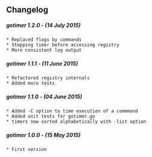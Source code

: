 ## Changelog
 
##### gotimer 1.2.0 - (14 July 2015)

    * Replaced flags by commands
    * Stopping timer before accessing registry
    * More consistent log output
 
##### gotimer 1.1.1 - (11 June 2015)

    * Refactored registry internals
    * Added more tests

##### gotimer 1.1.0 - (04 June 2015)

    * Added -C option to time execution of a commmand 
    * Added unit tests for gotimer.go
    * timers now sorted alphabetically with -list option

##### gotimer 1.0.0 - (15 May 2015)

    * First version
